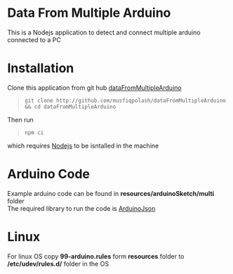 # Data From Multiple Arduino
This is a Nodejs application to detect and connect multiple arduino connected to a PC

# Installation
Clone this application from git hub [dataFromMultipleArduino](http://github.com/musfiqpolash/dataFromMultipleArduino)  
> `git clone http://github.com/musfiqpolash/dataFromMultipleArduino && cd dataFromMultipleArduino` 

Then run 
> `npm ci`  

which requires [Nodejs](https://nodejs.org/de/download) to be isntalled in the machine

# Arduino Code
Example arduino code can be found in **resources/arduinoSketch/multi** folder  
The required library to run the code is [ArduinoJson](https://arduinojson.org/v6/doc/installation/)

# Linux
For linux OS copy **99-arduino.rules** form **resources** folder to **/etc/udev/rules.d/** folder in the OS